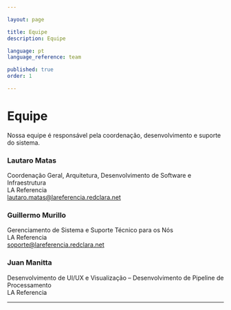 ```yaml
---

layout: page

title: Equipe  
description: Equipe

language: pt  
language_reference: team

published: true  
order: 1

---
```


<h1 class="team-title">Equipe</h1>

<p class="team-intro">
  Nossa equipe é responsável pela coordenação, desenvolvimento e suporte do sistema.
</p>

<div class="team-grid">
  <div class="team-member">
    <div class="team-member-header">
      <h3>Lautaro Matas</h3>
      <span class="team-member-role">Coordenação Geral, Arquitetura, Desenvolvimento de Software e Infraestrutura</span>
    </div>
    <div class="team-member-org">LA Referencia</div>
    <div class="team-member-contact">
      <a href="mailto:lautaro.matas@lareferencia.redclara.net" class="team-email">lautaro.matas@lareferencia.redclara.net</a>
    </div>
  </div>

  <div class="team-member">
    <div class="team-member-header">
      <h3>Guillermo Murillo</h3>
      <span class="team-member-role">Gerenciamento de Sistema e Suporte Técnico para os Nós</span>
    </div>
    <div class="team-member-org">LA Referencia</div>
    <div class="team-member-contact">
      <a href="mailto:soporte@lareferencia.redclara.net" class="team-email">soporte@lareferencia.redclara.net</a>
    </div>
  </div>

  <div class="team-member">
    <div class="team-member-header">
      <h3>Juan Manitta</h3>
      <span class="team-member-role">Desenvolvimento de UI/UX e Visualização – Desenvolvimento de Pipeline de Processamento</span>
    </div>
    <div class="team-member-org">LA Referencia</div>
  </div>
</div>

---